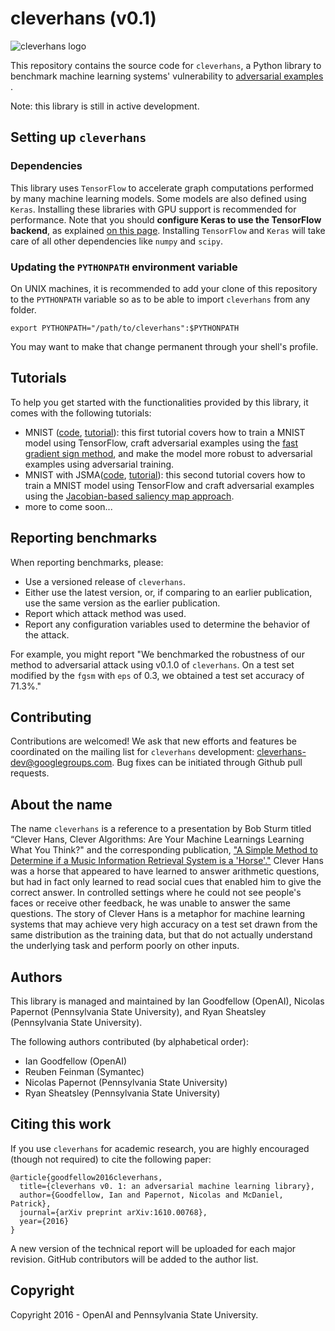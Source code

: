 # cleverhans (v0.1)

<img src="https://github.com/openai/cleverhans/blob/master/logo.png?raw=true" alt="cleverhans logo">

This repository contains the source code for `cleverhans`, a Python library to
benchmark machine learning systems' vulnerability to
[adversarial examples](http://karpathy.github.io/2015/03/30/breaking-convnets/)
.

Note: this library is still in active development.

## Setting up `cleverhans`

### Dependencies

This library uses `TensorFlow` to accelerate graph computations performed by
many machine learning models. Some models are also defined using `Keras`.
Installing these libraries with GPU support is recommended for performance.
Note that you should **configure Keras to use the TensorFlow backend**, as
explained [on this page](https://keras.io/backend/). Installing `TensorFlow`
and `Keras` will take care of all other dependencies like `numpy` and `scipy`.

### Updating the `PYTHONPATH` environment variable

On UNIX machines, it is recommended to add your clone of this repository to the
`PYTHONPATH` variable so as to be able to import `cleverhans` from any folder.

```
export PYTHONPATH="/path/to/cleverhans":$PYTHONPATH
```

You may want to make that change permanent through your shell's profile.

## Tutorials

To help you get started with the functionalities provided by this library, it
comes with the following tutorials:
* MNIST ([code](tutorials/mnist_tutorial.py), [tutorial](tutorials/mnist_tutorial.md)): this first
tutorial covers how to train a MNIST model using TensorFlow,
craft adversarial examples using the [fast gradient sign method](https://arxiv.org/abs/1412.6572), 
and make the model more robust to adversarial
examples using adversarial training.
* MNIST with JSMA([code](tutorials/mnist_tutorial_jsma.py), [tutorial](tutorials/mnist_tutorial_jsma.md)): this second
tutorial covers how to train a MNIST model using TensorFlow and
craft adversarial examples using the [Jacobian-based saliency map approach](https://arxiv.org/abs/1511.07528). 
* more to come soon...
 
## Reporting benchmarks

When reporting benchmarks, please:
* Use a versioned release of `cleverhans`.
* Either use the latest version, or, if comparing to an earlier publication, use the same version as the earlier publication.
* Report which attack method was used.
* Report any configuration variables used to determine the behavior of the attack.

For example, you might report "We benchmarked the robustness of our method to adversarial attack using v0.1.0 of `cleverhans`. On a test set modified by the `fgsm` with `eps` of 0.3, we obtained a test set accuracy of 71.3%."

## Contributing

Contributions are welcomed! We ask that new efforts and features be coordinated
on the mailing list for `cleverhans` development: [cleverhans-dev@googlegroups.com](https://groups.google.com/forum/#!forum/cleverhans-dev). 
Bug fixes can be initiated through Github pull requests.

## About the name

The name `cleverhans` is a reference to a presentation by Bob Sturm titled “Clever Hans, Clever Algorithms: Are Your Machine Learnings Learning What You Think?" and the corresponding publication, ["A Simple Method to Determine if a Music Information Retrieval System is a 'Horse'."](http://ieeexplore.ieee.org/document/6847693/) Clever Hans was a horse that appeared to have learned to answer arithmetic questions, but had in fact only learned to read social cues that enabled him to give the correct answer. In controlled settings where he could not see people's faces or receive other feedback, he was unable to answer the same questions. The story of Clever Hans is a metaphor for machine learning systems that may achieve very high accuracy on a test set drawn from the same distribution as the training data, but that do not actually understand the underlying task and perform poorly on other inputs.

## Authors

This library is managed and maintained by Ian Goodfellow (OpenAI),
Nicolas Papernot (Pennsylvania State University), and
Ryan Sheatsley (Pennsylvania State University).

The following authors contributed (by alphabetical order):
* Ian Goodfellow (OpenAI)
* Reuben Feinman                 (Symantec)
* Nicolas Papernot (Pennsylvania State University)
* Ryan Sheatsley (Pennsylvania State University)

## Citing this work

If you use `cleverhans` for academic research, you are highly encouraged 
(though not required) to cite the following paper:

```
@article{goodfellow2016cleverhans,
  title={cleverhans v0. 1: an adversarial machine learning library},
  author={Goodfellow, Ian and Papernot, Nicolas and McDaniel, Patrick},
  journal={arXiv preprint arXiv:1610.00768},
  year={2016}
}
```

A new version of the technical report will be uploaded for each major
revision. GitHub contributors will be added to the author list.

## Copyright

Copyright 2016 - OpenAI and Pennsylvania State University.
